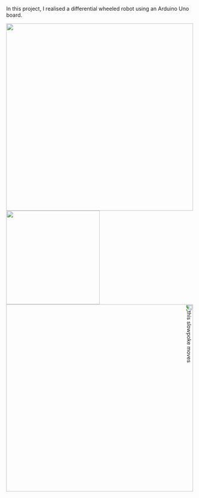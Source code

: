 In this project, I realised a differential wheeled robot using an Arduino Uno board.

<img src="https://github.com/user-attachments/assets/3489373b-20bd-42af-bc96-4463fbda25ac" width="500" />
<img src="https://github.com/user-attachments/assets/fd7ab9a1-42af-4ecb-9dc3-7204c36e8d26" width="250" />
<img src="https://github.com/user-attachments/assets/76fb3889-bb2d-48ed-b871-2e8a988d84bc" alt="this slowpoke moves"  width="500" style="transform:rotate(90deg);" />

